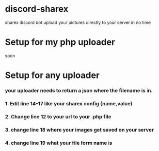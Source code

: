 # discord-sharex
sharex discord bot upload your pictures directly to your server in no time
# Setup for my php uploader
soon
# Setup for any uploader
### your uploader needs to return a json where the filename is in.
### 1. Edit line 14-17 like your sharex config (name,value)
### 2. Change line 12 to your url to your .php file 
### 3. change line 18 where your images get saved on your server
### 4. change line 19 what your file form name is 
